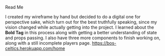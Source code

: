 Read Me

I created my wireframe by hand but decided to do a digital one for perspective sake, 
which turn out for the best truthfully speaking, since my vision changed while actually getting into the project. 
I learned about the <b>Bold Tag</b> in this process along with getting a better understanding of state and props passing. 
I also have three more components to finish working on, along with a still incomplete players page.
https://bos-celtics.herokuapp.com/home
